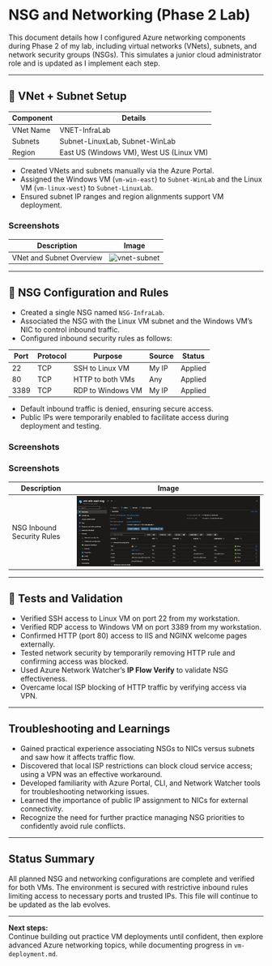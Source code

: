 # NSG and Networking (Phase 2 Lab)

This document details how I configured Azure networking components during Phase 2 of my lab, including virtual networks (VNets), subnets, and network security groups (NSGs). This simulates a junior cloud administrator role and is updated as I implement each step.

---

## 🔧 VNet + Subnet Setup

| Component | Details                |
| --------- | ---------------------- |
| VNet Name | VNET-InfraLab          |
| Subnets   | Subnet-LinuxLab, Subnet-WinLab |
| Region    | East US (Windows VM), West US (Linux VM) |

- Created VNets and subnets manually via the Azure Portal.
- Assigned the Windows VM (`vm-win-east`) to `Subnet-WinLab` and the Linux VM (`vm-linux-west`) to `Subnet-LinuxLab`.
- Ensured subnet IP ranges and region alignments support VM deployment.

### Screenshots  
| Description               | Image                              |
|---------------------------|----------------------------------|
| VNet and Subnet Overview  | ![vnet-subnet](screenshots/vnet-subnet-linuxlab.png) |

---

## 🔐 NSG Configuration and Rules

- Created a single NSG named `NSG-InfraLab`.
- Associated the NSG with the Linux VM subnet and the Windows VM’s NIC to control inbound traffic.
- Configured inbound security rules as follows:

| Port | Protocol | Purpose            | Source         | Status    |
| -----|----------|--------------------|----------------|-----------|
| 22   | TCP      | SSH to Linux VM    | My IP          | Applied   |
| 80   | TCP      | HTTP to both VMs   | Any            | Applied   |
| 3389 | TCP      | RDP to Windows VM  | My IP          | Applied   |

- Default inbound traffic is denied, ensuring secure access.
- Public IPs were temporarily enabled to facilitate access during deployment and testing.

### Screenshots  
### Screenshots  
| Description              | Image                             |
|--------------------------|---------------------------------|
| NSG Inbound Security Rules | ![nsg-inbound-rules](screenshots/nsg-inbound-rules.png) |

---

## 🔄 Tests and Validation

- Verified SSH access to Linux VM on port 22 from my workstation.
- Verified RDP access to Windows VM on port 3389 from my workstation.
- Confirmed HTTP (port 80) access to IIS and NGINX welcome pages externally.
- Tested network security by temporarily removing HTTP rule and confirming access was blocked.
- Used Azure Network Watcher’s **IP Flow Verify** to validate NSG effectiveness.
- Overcame local ISP blocking of HTTP traffic by verifying access via VPN.

---

## Troubleshooting and Learnings

- Gained practical experience associating NSGs to NICs versus subnets and saw how it affects traffic flow.  
- Discovered that local ISP restrictions can block cloud service access; using a VPN was an effective workaround.  
- Developed familiarity with Azure Portal, CLI, and Network Watcher tools for troubleshooting networking issues.  
- Learned the importance of public IP assignment to NICs for external connectivity.  
- Recognize the need for further practice managing NSG priorities to confidently avoid rule conflicts.

---

## Status Summary

All planned NSG and networking configurations are complete and verified for both VMs. The environment is secured with restrictive inbound rules limiting access to necessary ports and trusted IPs. This file will continue to be updated as the lab evolves.

---

**Next steps:**  
Continue building out practice VM deployments until confident, then explore advanced Azure networking topics, while documenting progress in `vm-deployment.md`.
